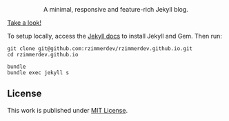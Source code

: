 <div align="center">
  A minimal, responsive and feature-rich Jekyll blog.
</div>

[Take a look!](https://rzimmerdev.github.io)

To setup locally, access the [Jekyll docs](https://jekyllrb.com/docs/installation/) to install Jekyll and Gem.
Then run:

```
git clone git@github.com:rzimmerdev/rzimmerdev.github.io.git
cd rzimmerdev.github.io

bundle
bundle exec jekyll s
```

## License

This work is published under [MIT License](https://opensource.org/license/mit/).
